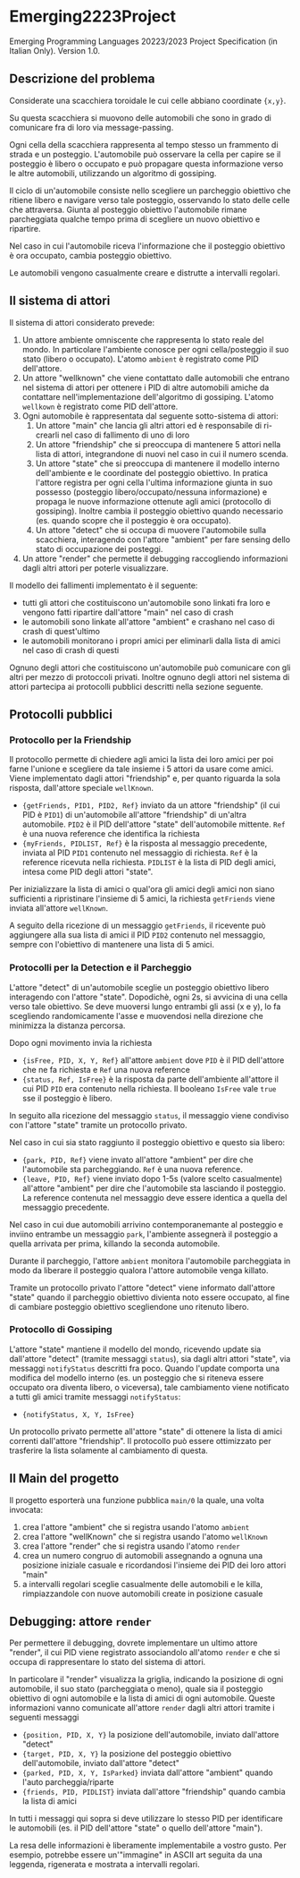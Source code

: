 # Emerging2223Project
Emerging Programming Languages 20223/2023 Project Specification
(in Italian Only). Version 1.0.

## Descrizione del problema

Considerate una scacchiera toroidale le cui celle abbiano coordinate `{x,y}`.

Su questa scacchiera si muovono delle automobili che sono in grado di
comunicare fra di loro via message-passing.

Ogni cella della scacchiera rappresenta al tempo stesso un frammento di strada
e un posteggio. L'automobile può osservare la cella per capire se il posteggio
è libero o occupato e può propagare questa informazione verso le altre
automobili, utilizzando un algoritmo di gossiping.

Il ciclo di un'automobile consiste nello scegliere un parcheggio obiettivo che ritiene libero e navigare verso tale posteggio, osservando lo stato delle celle che attraversa. Giunta al posteggio obiettivo l'automobile rimane parcheggiata qualche tempo prima di scegliere un nuovo obiettivo e ripartire.

Nel caso in cui l'automobile riceva l'informazione che il posteggio obiettivo è ora occupato, cambia posteggio obiettivo.

Le automobili vengono casualmente creare e distrutte a intervalli regolari.

## Il sistema di attori

Il sistema di attori considerato prevede:
1. Un attore ambiente omniscente che rappresenta lo stato reale del mondo. In particolare l'ambiente conosce per ogni cella/posteggio il suo stato (libero o occupato). L'atomo `ambient` è registrato come PID dell'attore.
2. Un attore "wellknown" che viene contattato dalle automobili che entrano nel sistema di attori per ottenere i PID di altre automobili amiche da contattare nell'implementazione dell'algoritmo di gossiping. L'atomo `wellkown` è registrato come PID dell'attore.
3. Ogni automobile è rappresentata dal seguente sotto-sistema di attori:
   1. Un attore "main" che lancia gli altri attori ed è responsabile di ri-crearli nel caso di fallimento di uno di loro
   2. Un attore "friendship" che si preoccupa di mantenere 5 attori nella lista di attori, integrandone di nuovi nel caso in cui il numero scenda.
   3. Un attore "state" che si preoccupa di mantenere il modello interno dell'ambiente e le coordinate del posteggio obiettivo. In pratica l'attore registra per ogni cella l'ultima informazione giunta in suo possesso (posteggio libero/occupato/nessuna informazione) e propaga le nuove informazione ottenute agli amici (protocollo di gossiping). Inoltre cambia il posteggio obiettivo quando necessario (es. quando scopre che il posteggio è ora occupato).
   4. Un attore "detect" che si occupa di muovere l'automobile sulla scacchiera, interagendo con l'attore "ambient" per fare sensing dello stato di occupazione dei posteggi.
4. Un attore "render" che permette il debugging raccogliendo informazioni dagli altri attori per poterle visualizzare.

Il modello dei fallimenti implementato è il seguente:
- tutti gli attori che costituiscono un'automobile sono linkati fra loro e vengono fatti ripartire dall'attore "main" nel caso di crash
- le automobili sono linkate all'attore "ambient" e crashano nel caso di crash di quest'ultimo
- le automobili monitorano i propri amici per eliminarli dalla lista di amici nel caso di crash di questi

Ognuno degli attori che costituiscono un'automobile può comunicare con gli altri per mezzo di protoccoli privati. Inoltre ognuno degli attori nel sistema di attori partecipa ai protocolli pubblici descritti nella sezione seguente.

## Protocolli pubblici

### Protocollo per la Friendship

Il protocollo permette di chiedere agli amici la lista dei loro amici per poi
farne l'unione e scegliere da tale insieme i 5 attori da usare come amici. Viene implementato dagli attori "friendship" e, per quanto riguarda la sola risposta, dall'attore speciale `wellKnown`.

- `{getFriends, PID1, PID2, Ref}` inviato da un attore "friendship" (il cui PID è `PID1`) di un'automobile all'attore "friendship" di un'altra automobile. `PID2` è il PID dell'attore "state" dell'automobile mittente. `Ref` è una nuova reference che identifica la richiesta
- `{myFriends, PIDLIST, Ref}` è la risposta al messaggio precedente, inviata al PID `PID1` contenuto nel messaggio di richiesta. `Ref` è la reference ricevuta nella richiesta. `PIDLIST` è la lista di PID degli amici, intesa come PID degli attori "state".

Per inizializzare la lista di amici o qual'ora gli amici degli amici non siano sufficienti a ripristinare l'insieme di 5 amici, la richiesta `getFriends` viene inviata all'attore `wellKnown`.

A seguito della ricezione di un messaggio `getFriends`, il ricevente può aggiungere alla sua lista di amici il PID `PID2` contenuto nel messaggio, sempre con l'obiettivo di mantenere una lista di 5 amici.

### Protocolli per la Detection e il Parcheggio

L'attore "detect" di un'automobile sceglie un posteggio obiettivo libero interagendo con l'attore "state". Dopodichè, ogni 2s, si avvicina di una cella verso tale obiettivo. Se deve muoversi lungo entrambi gli assi (x e y), lo fa scegliendo randomicamente l'asse e muovendosi nella direzione che minimizza la distanza percorsa.

Dopo ogni movimento invia la richiesta
- `{isFree, PID, X, Y, Ref}` all'attore `ambient` dove `PID` è il PID dell'attore che ne fa richiesta e `Ref` una nuova reference
- `{status, Ref, IsFree}` è la risposta da parte dell'ambiente all'attore il cui PID `PID` era contenuto nella richiesta. Il booleano `IsFree` vale `true` sse il posteggio è libero.

In seguito alla ricezione del messaggio `status`, il messaggio viene condiviso con l'attore "state" tramite un protocollo privato.

Nel caso in cui sia stato raggiunto il posteggio obiettivo e questo sia libero:
- `{park, PID, Ref}` viene invato all'attore "ambient" per dire che l'automobile sta parcheggiando. `Ref` è una nuova reference.
- `{leave, PID, Ref}` viene inviato dopo 1-5s (valore scelto casualmente) all'attore "ambient" per dire che l'automobile sta lasciando il posteggio. La reference contenuta nel messaggio deve essere identica a quella del messaggio precedente.

Nel caso in cui due automobili arrivino contemporanemante al posteggio e inviino entrambe un messaggio `park`, l'ambiente assegnerà il posteggio a quella arrivata per prima, killando la seconda automobile.

Durante il parcheggio, l'attore `ambient` monitora l'automobile parcheggiata in modo da liberare il posteggio qualora l'attore automobile venga killato.

Tramite un protocollo privato l'attore "detect" viene informato dall'attore "state" quando il parcheggio obiettivo divienta noto essere occupato, al fine di cambiare posteggio obiettivo scegliendone uno ritenuto libero.

### Protocollo di Gossiping

L'attore "state" mantiene il modello del mondo, ricevendo update sia dall'attore "detect" (tramite messaggi `status`), sia dagli altri attori "state", via messaggi `notifyStatus` descritti fra poco. Quando l'update comporta una modifica del modello interno (es. un posteggio che si riteneva essere occupato ora diventa libero, o viceversa), tale cambiamento viene notificato a tutti gli amici tramite messaggi `notifyStatus`:
- `{notifyStatus, X, Y, IsFree}`

Un protocollo privato permette all'attore "state" di ottenere la lista di amici correnti dall'attore "friendship". Il protocollo può essere ottimizzato per trasferire la lista solamente al cambiamento di questa.

## Il Main del progetto

Il progetto esporterà una funzione pubblica `main/0` la quale, una volta invocata:
1. crea l'attore "ambient" che si registra usando l'atomo `ambient`
2. crea l'attore "wellKnown" che si registra usando l'atomo `wellKnown`
3. crea l'attore "render" che si registra usando l'atomo `render`
4. crea un numero congruo di automobili assegnando a ognuna una posizione iniziale casuale e ricordandosi l'insieme dei PID dei loro attori "main"
5. a intervalli regolari sceglie casualmente delle automobili e le killa, rimpiazzandole con nuove automobili create in posizione casuale

## Debugging: attore `render`

Per permettere il debugging, dovrete implementare un ultimo attore "render",
il cui PID viene registrato associandolo all'atomo `render` e che si occupa di rappresentare lo stato del sistema di attori.

In particolare il "render" visualizza la griglia, indicando la posizione di ogni automobile, il suo stato (parcheggiata o meno), quale sia il posteggio obiettivo di ogni automobile e la lista di amici di ogni automobile. Queste informazioni vanno comunicate all'attore `render` dagli altri attori tramite i seguenti messaggi
- `{position, PID, X, Y}` la posizione dell'automobile, inviato dall'attore "detect"
- `{target, PID, X, Y}` la posizione del posteggio obiettivo dell'automobile, inviato dall'attore "detect"
- `{parked, PID, X, Y, IsParked}` inviata dall'attore "ambient" quando l'auto parcheggia/riparte
- `{friends, PID, PIDLIST}` inviata dall'attore "friendship" quando cambia la lista di amici

In tutti i messaggi qui sopra si deve utilizzare lo stesso PID per identificare le automobili (es. il PID dell'attore "state" o quello dell'attore "main").

La resa delle informazioni è liberamente implementabile a vostro gusto. Per esempio, potrebbe essere un'"immagine" in ASCII art seguita da una leggenda, rigenerata e mostrata a intervalli regolari.
